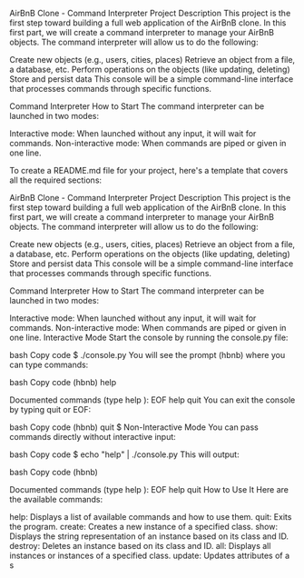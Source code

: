 AirBnB Clone - Command Interpreter Project Description This project is the first step toward building a full web application of the AirBnB clone. In this first part, we will create a command interpreter to manage your AirBnB objects. The command interpreter will allow us to do the following:

Create new objects (e.g., users, cities, places) Retrieve an object from a file, a database, etc. Perform operations on the objects (like updating, deleting) Store and persist data This console will be a simple command-line interface that processes commands through specific functions.

Command Interpreter How to Start The command interpreter can be launched in two modes:

Interactive mode: When launched without any input, it will wait for commands. Non-interactive mode: When commands are piped or given in one line.

To create a README.md file for your project, here's a template that covers all the required sections:

AirBnB Clone - Command Interpreter Project Description This project is the first step toward building a full web application of the AirBnB clone. In this first part, we will create a command interpreter to manage your AirBnB objects. The command interpreter will allow us to do the following:

Create new objects (e.g., users, cities, places) Retrieve an object from a file, a database, etc. Perform operations on the objects (like updating, deleting) Store and persist data This console will be a simple command-line interface that processes commands through specific functions.

Command Interpreter How to Start The command interpreter can be launched in two modes:

Interactive mode: When launched without any input, it will wait for commands. Non-interactive mode: When commands are piped or given in one line. Interactive Mode Start the console by running the console.py file:

bash Copy code $ ./console.py You will see the prompt (hbnb) where you can type commands:

bash Copy code (hbnb) help

Documented commands (type help ):
EOF help quit You can exit the console by typing quit or EOF:

bash Copy code (hbnb) quit $ Non-Interactive Mode You can pass commands directly without interactive input:

bash Copy code $ echo "help" | ./console.py This will output:

bash Copy code (hbnb)

Documented commands (type help ):
EOF help quit How to Use It Here are the available commands:

help: Displays a list of available commands and how to use them. quit: Exits the program. create: Creates a new instance of a specified class. show: Displays the string representation of an instance based on its class and ID. destroy: Deletes an instance based on its class and ID. all: Displays all instances or instances of a specified class. update: Updates attributes of a s